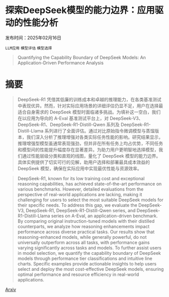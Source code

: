 # 探索DeepSeek模型的能力边界：应用驱动的性能分析

发布时间：2025年02月16日

`LLM应用` `模型评估` `模型选择`

> Quantifying the Capability Boundary of DeepSeek Models: An Application-Driven Performance Analysis

# 摘要

> DeepSeek-R1 凭借其低廉的训练成本和卓越的推理能力，在各类基准测试中表现优异。然而，针对实际应用场景的详细评估仍显不足，用户在选择最适合自身需求的 DeepSeek 模型时面临诸多挑战。为填补这一空白，我们在以应用为导向的 A-Eval 基准测试平台上，对 DeepSeek-V3、DeepSeek-R1、DeepSeek-R1-Distill-Qwen 系列及 DeepSeek-R1-Distill-Llama 系列进行了全面评估。通过对比原始指令微调模型与蒸馏版本，我们深入分析了推理增强对各类实际任务性能的影响。研究结果显示，推理增强型模型虽通常表现强劲，但并非在所有任务上均占优势，不同任务和模型间的性能提升幅度存在显著差异。为助力用户更明智地选择模型，我们通过性能层级分类和直观的线图，量化了 DeepSeek 模型的能力边界。具体实例提供了切实可行的见解，助用户选择和部署最具成本效益的 DeepSeek 模型，确保在实际应用中实现最优性能与资源效率。

> DeepSeek-R1, known for its low training cost and exceptional reasoning capabilities, has achieved state-of-the-art performance on various benchmarks. However, detailed evaluations from the perspective of real-world applications are lacking, making it challenging for users to select the most suitable DeepSeek models for their specific needs. To address this gap, we evaluate the DeepSeek-V3, DeepSeek-R1, DeepSeek-R1-Distill-Qwen series, and DeepSeek-R1-Distill-Llama series on A-Eval, an application-driven benchmark. By comparing original instruction-tuned models with their distilled counterparts, we analyze how reasoning enhancements impact performance across diverse practical tasks. Our results show that reasoning-enhanced models, while generally powerful, do not universally outperform across all tasks, with performance gains varying significantly across tasks and models. To further assist users in model selection, we quantify the capability boundary of DeepSeek models through performance tier classifications and intuitive line charts. Specific examples provide actionable insights to help users select and deploy the most cost-effective DeepSeek models, ensuring optimal performance and resource efficiency in real-world applications.

[Arxiv](https://arxiv.org/abs/2502.11164)
